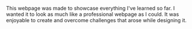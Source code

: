 This webpage was made to showcase everything I've learned so far. I wanted it to look as much like a professional webpage as I could.
It was enjoyable to create and overcome challenges that arose while designing it.
